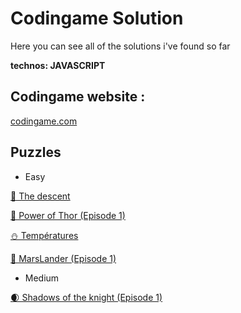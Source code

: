 
# Codingame Solution

Here you can see all of the solutions i've found so far

**technos: JAVASCRIPT**


## Codingame website : 
[codingame.com](https://www.codingame.com)
## Puzzles

 - Easy

[🗻 The descent](https://github.com/MattFreelanceWeb/codingameSolution/blob/main/Puzzles/Easy/TheDescent.js)

[🔨 Power of Thor (Episode 1)](https://github.com/MattFreelanceWeb/codingameSolution/blob/main/Puzzles/Easy/PowerOfThor.js)

[⛄ Températures](https://github.com/MattFreelanceWeb/codingameSolution/blob/main/Puzzles/Easy/Temperatures.js)

[👾 MarsLander (Episode 1)](https://github.com/MattFreelanceWeb/codingameSolution/blob/main/Puzzles/Easy/Marslander.js)


- Medium

[🌒 Shadows of the knight (Episode 1)](https://github.com/MattFreelanceWeb/codingameSolution/blob/main/Puzzles/Medium/ShadowsOfTheKnight.js)
